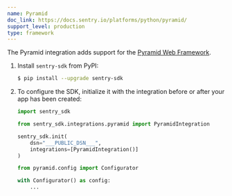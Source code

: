 ```yaml
---
name: Pyramid
doc_link: https://docs.sentry.io/platforms/python/pyramid/
support_level: production
type: framework
---
```


The Pyramid integration adds support for the [Pyramid Web
Framework](https://trypyramid.com/).

1. Install `sentry-sdk` from PyPI:

   ```bash
   $ pip install --upgrade sentry-sdk
   ```

2. To configure the SDK, initialize it with the integration before or after your app has been created:

   ```python
   import sentry_sdk

   from sentry_sdk.integrations.pyramid import PyramidIntegration

   sentry_sdk.init(
       dsn="___PUBLIC_DSN___",
       integrations=[PyramidIntegration()]
   )

   from pyramid.config import Configurator

   with Configurator() as config:
       ...
   ```

<!-- TODO-ADD-VERIFICATION-EXAMPLE -->

